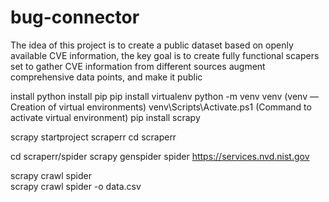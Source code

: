 # bug-connector
The idea of this project is to create a public dataset based on openly available CVE information, the key goal is to create fully functional scapers set to gather CVE information from different sources augment comprehensive data points, and make it public

install python 
install pip 
pip install virtualenv
python -m venv venv (venv — Creation of virtual environments)
venv\Scripts\Activate.ps1  (Command to activate virtual environment)
pip install scrapy


scrapy startproject scraperr
cd scraperr


cd scraperr/spider
scrapy genspider spider https://services.nvd.nist.gov


scrapy crawl spider             
scrapy crawl spider -o data.csv 
